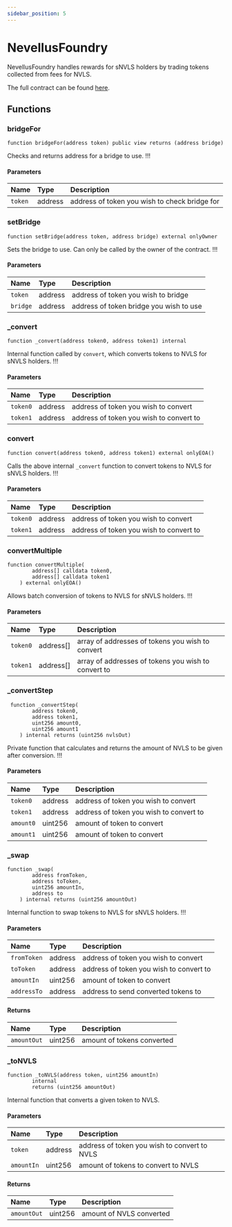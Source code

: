 ```yaml
---
sidebar_position: 5
---
```


# NevellusFoundry

NevellusFoundry handles rewards for sNVLS holders by trading tokens collected from fees for NVLS.

The full contract can be found [here](https://github.com/nevellusdex).

## Functions

### bridgeFor

```solidity
function bridgeFor(address token) public view returns (address bridge)
```

Checks and returns address for a bridge to use. !!!

#### Parameters

| Name    | Type    | Description                                   |
| :------ | :------ | :-------------------------------------------- |
| `token` | address | address of token you wish to check bridge for |

### setBridge

```solidity
function setBridge(address token, address bridge) external onlyOwner
```

Sets the bridge to use. Can only be called by the owner of the contract. !!!

#### Parameters

| Name     | Type    | Description                             |
| :------- | :------ | :-------------------------------------- |
| `token`  | address | address of token you wish to bridge     |
| `bridge` | address | address of token bridge you wish to use |

### \_convert

```solidity
function _convert(address token0, address token1) internal
```

Internal function called by `convert`, which converts tokens to NVLS for sNVLS holders. !!!

#### Parameters

| Name     | Type    | Description                             |
| :------- | :------ | :-------------------------------------- |
| `token0` | address | address of token you wish to convert    |
| `token1` | address | address of token you wish to convert to |

### convert

```solidity
function convert(address token0, address token1) external onlyEOA()
```

Calls the above internal `_convert` function to convert tokens to NVLS for sNVLS holders. !!!

#### Parameters

| Name     | Type    | Description                             |
| :------- | :------ | :-------------------------------------- |
| `token0` | address | address of token you wish to convert    |
| `token1` | address | address of token you wish to convert to |

### convertMultiple

```solidity
function convertMultiple(
        address[] calldata token0,
        address[] calldata token1
    ) external onlyEOA()
```

Allows batch conversion of tokens to NVLS for sNVLS holders. !!!

#### Parameters

| Name     | Type      | Description                                         |
| :------- | :-------- | :-------------------------------------------------- |
| `token0` | address[] | array of addresses of tokens you wish to convert    |
| `token1` | address[] | array of addresses of tokens you wish to convert to |

### \_convertStep

```solidity
 function _convertStep(
        address token0,
        address token1,
        uint256 amount0,
        uint256 amount1
    ) internal returns (uint256 nvlsOut)
```

Private function that calculates and returns the amount of NVLS to be given after conversion. !!!

#### Parameters

| Name      | Type    | Description                             |
| :-------- | :------ | :-------------------------------------- |
| `token0`  | address | address of token you wish to convert    |
| `token1`  | address | address of token you wish to convert to |
| `amount0` | uint256 | amount of token to convert              |
| `amount1` | uint256 | amount of token to convert              |

### \_swap

```solidity
function _swap(
        address fromToken,
        address toToken,
        uint256 amountIn,
        address to
    ) internal returns (uint256 amountOut)
```

Internal function to swap tokens to NVLS for sNVLS holders. !!!

#### Parameters

| Name        | Type    | Description                             |
| :---------- | :------ | :-------------------------------------- |
| `fromToken` | address | address of token you wish to convert    |
| `toToken`   | address | address of token you wish to convert to |
| `amountIn`  | uint256 | amount of token to convert              |
| `addressTo` | address | address to send converted tokens to     |

#### Returns

| Name        | Type    | Description                |
| :---------- | :------ | :------------------------- |
| `amountOut` | uint256 | amount of tokens converted |

### \_toNVLS

```solidity
function _toNVLS(address token, uint256 amountIn)
        internal
        returns (uint256 amountOut)
```

Internal function that converts a given token to NVLS.

#### Parameters

| Name       | Type    | Description                                   |
| :--------- | :------ | :-------------------------------------------- |
| `token`    | address | address of token you wish to convert to NVLS |
| `amountIn` | uint256 | amount of tokens to convert to NVLS          |

#### Returns

| Name        | Type    | Description               |
| :---------- | :------ | :------------------------ |
| `amountOut` | uint256 | amount of NVLS converted |
